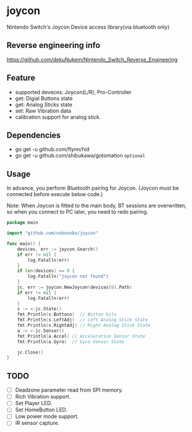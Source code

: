 # joycon

Nintendo Switch's Joycon Device access library(via bluetooth only)

## Reverse engineering info

https://github.com/dekuNukem/Nintendo_Switch_Reverse_Engineering

## Feature

- supported deveces: Joycon(L/R), Pro-Controller
- get: Digial Buttons state
- get: Analog Sticks state
- set: Raw Vibration data
- calibration support for analog stick.

## Dependencies

- go get -u github.com/flynn/hid
- go get -u github.com/shibukawa/gotomation `optional`

## Usage

In advance, you perform Bluetooth pairing for Joycon.
(Joycon must be connected before execute below code.)

Note: When Joycon is fitted to the main body, BT sessions are overwritten, so when you connect to PC later, you need to redo pairing.

```go
package main

import "github.com/nobonobo/joycon"

func main() {
    devices, err := joycon.Search()
    if err != nil {
        log.Fatalln(err)
    }
    if len(devices) == 0 {
        log.Fatalln("joycon not found")
    }
    jc, err := joycon.NewJoycon(devices[0].Path)
    if err != nil {
        log.Fatalln(err)
    }
    s := <-jc.State()
    fmt.Println(s.Buttons)  // Button bits
    fmt.Println(s.LeftAdj)  // Left Analog Stick State
    fmt.Println(s.RightAdj) // Right Analog Stick State
    a := <-jc.Sensor()
    fmt.Println(a.Accel) // Acceleration Sensor State
    fmt.Println(a.Gyro)  // Gyro Sensor State

    jc.Close()
}
```
## TODO

- [ ] Deadzone parameter read from SPI memory. 
- [ ] Rich Vibration support.
- [ ] Set Player LED.
- [ ] Set HomeButton LED.
- [ ] Low power mode support.
- [ ] IR sensor capture.
